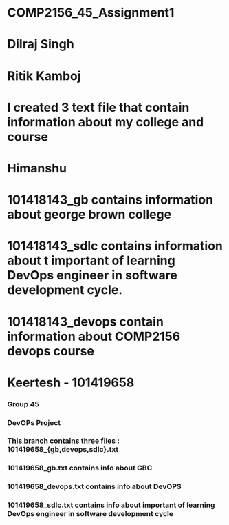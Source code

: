 # COMP2156_45_Assignment1

# Dilraj Singh

# Ritik Kamboj

# I created 3 text file that contain information about my college and course


# Himanshu
# 101418143_gb contains information about george brown college
# 101418143_sdlc contains information about t important of learning DevOps engineer in software development cycle.
# 101418143_devops contain information about COMP2156 devops course


# Keertesh - 101419658

### Group 45

### DevOPs Project

### This branch contains three files : 101419658\_{gb,devops,sdlc}.txt

### 101419658_gb.txt contains info about GBC

### 101419658_devops.txt contains info about DevOPS

### 101419658_sdlc.txt contains info about important of learning DevOps engineer in software development cycle
